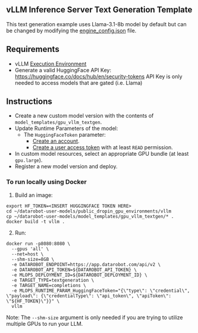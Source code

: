 ## vLLM Inference Server Text Generation Template

This text generation example uses Llama-3.1-8b model by default but can be changed by modifying the [engine_config.json](engine_config.json) file.

## Requirements
- vLLM [Execution Environment](../../public_dropin_gpu_environments/vllm/)
- Generate a valid HuggingFace API Key:
https://huggingface.co/docs/hub/en/security-tokens
API Key is only needed to access models that are gated (i.e. Llama)

## Instructions

- Create a new custom model version with the contents of `model_templates/gpu_vllm_textgen`.
- Update Runtime Parameters of the model:
  - The `HuggingFaceToken` parameter:
    - [Create an account](https://huggingface.co/join).
    - [Create a user access token](https://huggingface.co/docs/hub/en/security-tokens) with at least `READ` permission.
- In custom model resources, select an appropriate GPU bundle (at least `gpu.large`).
- Register a new model version and deploy.

### To run locally using Docker

1. Build an image:
```shell
export HF_TOKEN=<INSERT HUGGINGFACE TOKEN HERE>
cd ~/datarobot-user-models/public_dropin_gpu_environments/vllm
cp ~/datarobot-user-models/model_templates/gpu_vllm_textgen/* .
docker build -t vllm .
```

2. Run:
```shell
docker run -p8080:8080 \
  --gpus 'all' \
  --net=host \
  --shm-size=8GB \
  -e DATAROBOT_ENDPOINT=https://app.datarobot.com/api/v2 \
  -e DATAROBOT_API_TOKEN=${DATAROBOT_API_TOKEN} \
  -e MLOPS_DEPLOYMENT_ID=${DATAROBOT_DEPLOYMENT_ID} \
  -e TARGET_TYPE=textgeneration \
  -e TARGET_NAME=completions \
  -e MLOPS_RUNTIME_PARAM_HuggingFaceToken="{\"type\": \"credential\", \"payload\": {\"credentialType\": \"api_token\", \"apiToken\": \"${HF_TOKEN}\"}}" \
  vllm
```

Note: The `--shm-size` argument is only needed if you are trying to utilize multiple GPUs to run your LLM.
